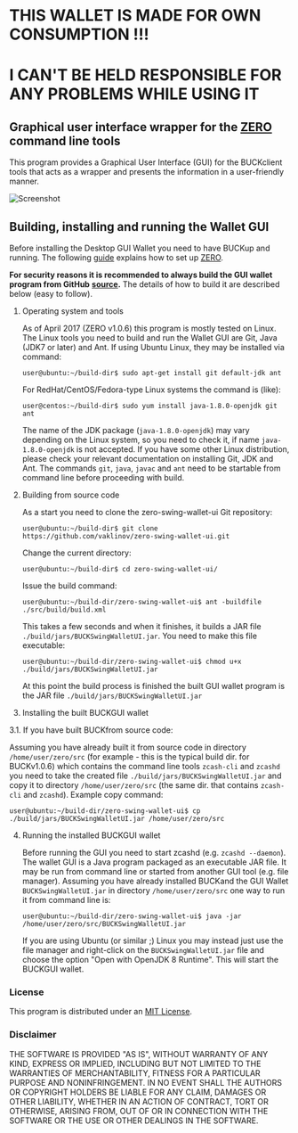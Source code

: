 # THIS WALLET IS MADE FOR OWN CONSUMPTION !!!
# I CAN'T BE HELD RESPONSIBLE FOR ANY PROBLEMS WHILE USING IT

## Graphical user interface wrapper for the [ZERO](https://bitcointalk.org/index.php?topic=1796036.0) command line tools

This program provides a Graphical User Interface (GUI) for the BUCKclient tools that acts as a wrapper and
presents the information in a user-friendly manner.

![Screenshot](https://github.com/vaklinov/zero-swing-wallet-ui/raw/master/docs/ZeroWallet.png "Main Window")


## Building, installing and running the Wallet GUI

Before installing the Desktop GUI Wallet you need to have BUCKup and running. The following [guide](https://github.com/zerocurrency/zero) explains how to set up [ZERO](https://bitcointalk.org/index.php?topic=1796036.0).

**For security reasons it is recommended to always build the GUI wallet program from GitHub**
**[source](https://github.com/vaklinov/zero-swing-wallet-ui/archive/master.zip).**
The details of how to build it are described below (easy to follow). 

1. Operating system and tools

   As of April 2017 (ZERO v1.0.6) this program is mostly tested on Linux. The Linux tools you need 
   to build and run the Wallet GUI are Git, Java (JDK7 or later) and Ant. If using Ubuntu Linux, 
   they may be installed via command: 
   ```
   user@ubuntu:~/build-dir$ sudo apt-get install git default-jdk ant
   ``` 
   For RedHat/CentOS/Fedora-type Linux systems the command is (like):
   ```
   user@centos:~/build-dir$ sudo yum install java-1.8.0-openjdk git ant 
   ```
   The name of the JDK package (`java-1.8.0-openjdk`) may vary depending on the Linux system, so you need to
   check it, if name `java-1.8.0-openjdk` is not accepted.
   If you have some other Linux distribution, please check your relevant documentation on installing Git, 
   JDK and Ant. The commands `git`, `java`, `javac` and `ant` need to be startable from command line 
   before proceeding with build.

2. Building from source code

   As a start you need to clone the zero-swing-wallet-ui Git repository:
   ```
   user@ubuntu:~/build-dir$ git clone https://github.com/vaklinov/zero-swing-wallet-ui.git
   ```
   Change the current directory:
   ```
   user@ubuntu:~/build-dir$ cd zero-swing-wallet-ui/
   ```
   Issue the build command:
   ```
   user@ubuntu:~/build-dir/zero-swing-wallet-ui$ ant -buildfile ./src/build/build.xml
   ```
   This takes a few seconds and when it finishes, it builds a JAR file `./build/jars/BUCKSwingWalletUI.jar`.
   You need to make this file executable:
   ```
   user@ubuntu:~/build-dir/zero-swing-wallet-ui$ chmod u+x ./build/jars/BUCKSwingWalletUI.jar
   ```
   At this point the build process is finished the built GUI wallet program is the JAR 
   file `./build/jars/BUCKSwingWalletUI.jar`

3. Installing the built BUCKGUI wallet

  3.1. If you have built BUCKfrom source code:

   Assuming you have already built it from source code in directory `/home/user/zero/src` (for 
   example - this is the typical build dir. for BUCKv1.0.6) which contains the command line tools `zcash-cli`
   and `zcashd` you need to take the created file `./build/jars/BUCKSwingWalletUI.jar` and copy it
   to directory `/home/user/zero/src` (the same dir. that contains `zcash-cli` and `zcashd`). Example copy command:
   ```
   user@ubuntu:~/build-dir/zero-swing-wallet-ui$ cp ./build/jars/BUCKSwingWalletUI.jar /home/user/zero/src
   ```

4. Running the installed BUCKGUI wallet

   Before running the GUI you need to start zcashd (e.g. `zcashd --daemon`). The wallet GUI is a Java program packaged 
   as an executable JAR file. It may be run from command line or started from another GUI tool (e.g. file manager). 
   Assuming you have already installed BUCKand the GUI Wallet `BUCKSwingWalletUI.jar` in
   directory `/home/user/zero/src` one way to run it from command line is:
   ```
   user@ubuntu:~/build-dir/zero-swing-wallet-ui$ java -jar /home/user/zero/src/BUCKSwingWalletUI.jar
   ```
   If you are using Ubuntu (or similar ;) Linux you may instead just use the file manager and 
   right-click on the `BUCKSwingWalletUI.jar` file and choose the option "Open with OpenJDK 8 Runtime".
   This will start the BUCKGUI wallet.


### License
This program is distributed under an [MIT License](https://github.com/vaklinov/zero-swing-wallet-ui/raw/master/LICENSE).

### Disclaimer

THE SOFTWARE IS PROVIDED "AS IS", WITHOUT WARRANTY OF ANY KIND, EXPRESS OR
IMPLIED, INCLUDING BUT NOT LIMITED TO THE WARRANTIES OF MERCHANTABILITY,
FITNESS FOR A PARTICULAR PURPOSE AND NONINFRINGEMENT. IN NO EVENT SHALL THE
AUTHORS OR COPYRIGHT HOLDERS BE LIABLE FOR ANY CLAIM, DAMAGES OR OTHER
LIABILITY, WHETHER IN AN ACTION OF CONTRACT, TORT OR OTHERWISE, ARISING FROM,
OUT OF OR IN CONNECTION WITH THE SOFTWARE OR THE USE OR OTHER DEALINGS IN THE
SOFTWARE.
